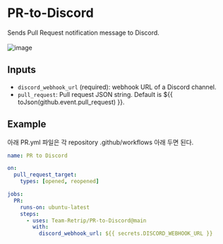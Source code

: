 # PR-to-Discord
Sends Pull Request notification message to Discord.
</br></br>
![image](https://github.com/user-attachments/assets/2c86513e-f4b9-49e2-9818-54501e8ed463)

## Inputs
- `discord_webhook_url` (required): webhook URL of a Discord channel.
- `pull_request`: Pull request JSON string. Default is ${{ toJson(github.event.pull_request) }}.

## Example

아래 PR.yml 파일은 각 repository .github/workflows 아래 두면 된다.

```yaml
name: PR to Discord

on:
  pull_request_target:
    types: [opened, reopened]

jobs:
  PR:
    runs-on: ubuntu-latest
    steps:
      - uses: Team-Retrip/PR-to-Discord@main
        with:
          discord_webhook_url: ${{ secrets.DISCORD_WEBHOOK_URL }}
```

